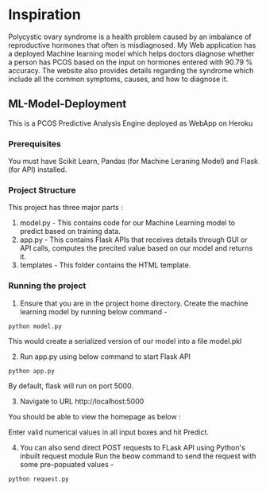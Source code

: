# Inspiration
Polycystic ovary syndrome is a health problem caused by an imbalance of reproductive hormones that often is misdiagnosed.
My Web application has a deployed Machine learning model which helps doctors diagnose whether a person has PCOS based on the input on hormones entered with 90.79 % accuracy. The website also provides details regarding the syndrome which include all the common symptoms, causes, and how to diagnose it.

## ML-Model-Deployment
This is a PCOS Predictive Analysis Engine deployed as WebApp on Heroku

### Prerequisites
You must have Scikit Learn, Pandas (for Machine Leraning Model) and Flask (for API) installed.

### Project Structure
This project has three major parts :
1. model.py - This contains code for our Machine Learning model to predict based on training data.
2. app.py - This contains Flask APIs that receives details through GUI or API calls, computes the precited value based on our model and returns it.
3. templates - This folder contains the HTML template.

### Running the project
1. Ensure that you are in the project home directory. Create the machine learning model by running below command -
```
python model.py
```
This would create a serialized version of our model into a file model.pkl

2. Run app.py using below command to start Flask API
```
python app.py
```
By default, flask will run on port 5000.

3. Navigate to URL http://localhost:5000

You should be able to view the homepage as below :

Enter valid numerical values in all  input boxes and hit Predict.

4. You can also send direct POST requests to FLask API using Python's inbuilt request module
Run the beow command to send the request with some pre-popuated values -
```
python request.py
```



